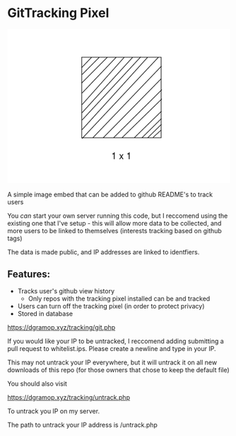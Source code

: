 # GitTracking Pixel

![GitTracker LOGO](gittracker.png)

A simple image embed that can be added to github README's to track users

You _can_ start your own server running this code, but I reccomend using the existing one that I've setup - this will allow more data to be collected, and more users to be linked to themselves (interests tracking based on github tags)

The data is made public, and IP addresses are linked to identfiers.

## Features:
- Tracks user's github view history
	- Only repos with the tracking pixel installed can be and tracked
- Users can turn off the tracking pixel (in order to protect privacy)
- Stored in database


https://dgramop.xyz/tracking/git.php

If you would like your IP to be untracked, I reccomend adding submitting a pull request to whitelist.ips. Please create a newline and type in your IP.

This may not untrack your IP everywhere, but it will untrack it on all new downloads of this repo (for those owners that chose to keep the default file)

You should also visit

https://dgramop.xyz/tracking/untrack.php

To untrack you IP on my server.

The path to untrack your IP address is /untrack.php
